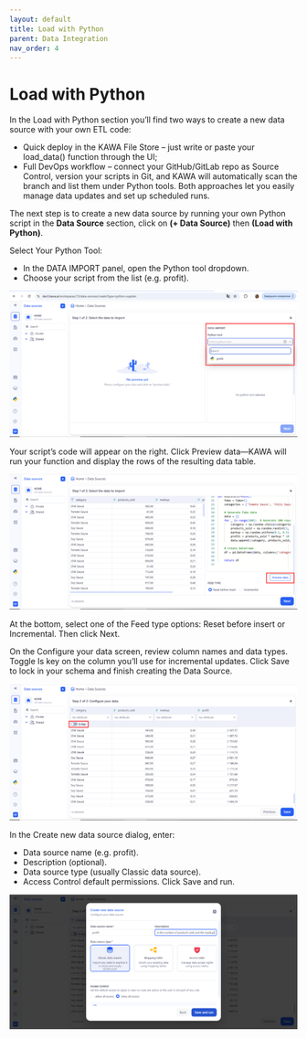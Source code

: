 ```yaml
---
layout: default
title: Load with Python
parent: Data Integration
nav_order: 4
---
```


# Load with Python

In the Load with Python section you’ll find two ways to create a new data source with your own ETL code:
- Quick deploy in the KAWA File Store – just write or paste your load_data() function through the UI;
- Full DevOps workflow – connect your GitHub/GitLab repo as Source Control, version your scripts in Git, and KAWA will automatically scan the branch and list them under Python tools.
Both approaches let you easily manage data updates and set up scheduled runs.

The next step is to create a new data source by running your own Python script in the __Data Source__ section, click on __(+ Data Source)__ then __(Load with Python)__.

Select Your Python Tool:
- In the DATA IMPORT panel, open the Python tool dropdown.
- Choose your script from the list (e.g. profit).

![Data](./readme-assets/data_source_python1.png)

Your script’s code will appear on the right. Click Preview data—KAWA will run your function and display the rows of the resulting data table.

![Data](./readme-assets/data_source_python2.png)

At the bottom, select one of the Feed type options: Reset before insert or Incremental. Then click Next.

On the Configure your data screen, review column names and data types. Toggle Is key on the column you’ll use for incremental updates. Click Save to lock in your schema and finish creating the Data Source.

![Data](./readme-assets/data_source_python3.png)

In the Create new data source dialog, enter:
- Data source name (e.g. profit).
- Description (optional).
- Data source type (usually Classic data source).
- Access Control default permissions.
Click Save and run.

![Data](./readme-assets/data_source_python4.png)